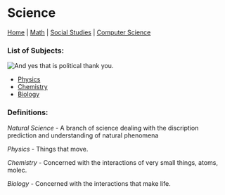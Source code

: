 # Science

[Home](./README.md) | [Math](./file2.md) | [Social Studies](./file3.md) | [Computer Science](./file4.md)

### List of Subjects:

![And yes that is political thank you.](https://external-content.duckduckgo.com/iu/?u=https%3A%2F%2Fwww.sciencemag.org%2Fsites%2Fdefault%2Ffiles%2Fstyles%2Farticle_main_large%2Fpublic%2Fscience_lessons_main.jpg%3Fitok%3DbemlSEB6&f=1&nofb=1)

* [Physics](./file/physics.md)
* [Chemistry](./file/chem.md)
* [Biology](./file/bio.md)

### Definitions:

*Natural Science* - A branch of science dealing with the discription prediction and understanding of natural phenomena

*Physics* - Things that move.

*Chemistry* - Concerned with the interactions of very small things, atoms, molec.

*Biology* - Concerned with the interactions that make life.

